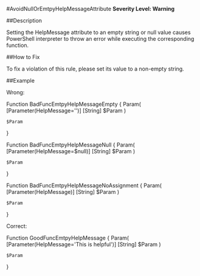 #AvoidNullOrEmtpyHelpMessageAttribute
**Severity Level: Warning**


##Description

Setting the HelpMessage attribute to an empty string or null value causes PowerShell interpreter to throw an error while executing the corresponding function.

##How to Fix

To fix a violation of this rule, please set its value to a non-empty string.

##Example

Wrong:

Function BadFuncEmtpyHelpMessageEmpty
{
	Param(
		[Parameter(HelpMessage='')]
		[String] $Param
	)

	$Param
}

Function BadFuncEmtpyHelpMessageNull
{
	Param(
		[Parameter(HelpMessage=$null)]
		[String] $Param
	)

	$Param
}

Function BadFuncEmtpyHelpMessageNoAssignment
{
	Param(
		[Parameter(HelpMessage)]
		[String] $Param
	)

	$Param
}


Correct:

Function GoodFuncEmtpyHelpMessage
{
	Param(
		[Parameter(HelpMessage='This is helpful')]
		[String] $Param
	)

	$Param
}
